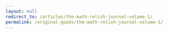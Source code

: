 ```yaml
---
layout: null
redirect_to: /articles/the-math-relish-journal-volume-1/
permalink: /original-goods/the-math-relish-journal-volume-1/
---
```

